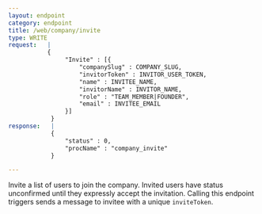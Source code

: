 ```yaml
---
layout: endpoint
category: endpoint
title: /web/company/invite
type: WRITE
request:   |
           {
                "Invite" : [{
                    "companySlug" : COMPANY_SLUG,
                    "invitorToken" : INVITOR_USER_TOKEN,
                    "name" : INVITEE_NAME,
                    "invitorName" : INVITOR_NAME,
                    "role" : "TEAM_MEMBER|FOUNDER",
                    "email" : INVITEE_EMAIL
                }]
            }
response:   |
            {
                "status" : 0,
                "procName" : "company_invite"
            }

---
```


Invite a list of users to join the company. Invited users have status unconfirmed until they expressly accept the invitation. Calling this endpoint triggers sends a message to invitee with a unique `inviteToken`.
